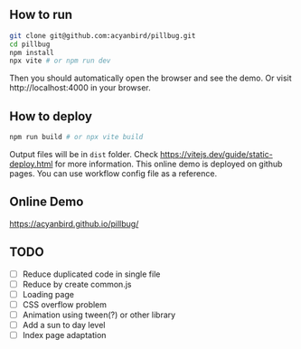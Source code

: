 ## How to run
```bash
git clone git@github.com:acyanbird/pillbug.git
cd pillbug
npm install
npx vite # or npm run dev
```
Then you should automatically open the browser and see the demo.
Or visit http://localhost:4000 in your browser.

## How to deploy
```bash
npm run build # or npx vite build
```
Output files will be in `dist` folder. Check https://vitejs.dev/guide/static-deploy.html for more information.
This online demo is deployed on github pages. You can use workflow config file as a reference.

## Online Demo
https://acyanbird.github.io/pillbug/

## TODO
- [ ] Reduce duplicated code in single file
- [ ] Reduce by create common.js
- [ ] Loading page
- [ ] CSS overflow problem
- [ ] Animation using tween(?) or other library
- [ ] Add a sun to day level
- [ ] Index page adaptation